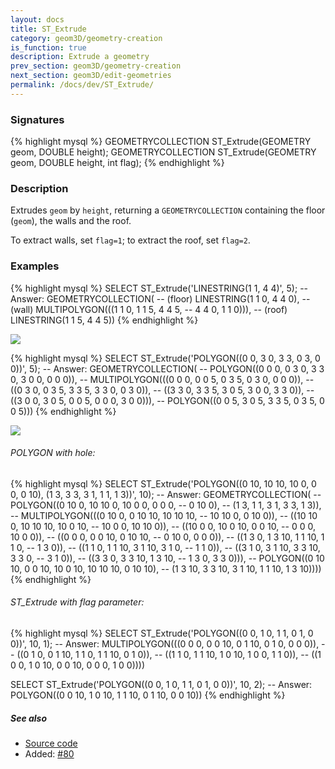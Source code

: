```yaml
---
layout: docs
title: ST_Extrude
category: geom3D/geometry-creation
is_function: true
description: Extrude a geometry
prev_section: geom3D/geometry-creation
next_section: geom3D/edit-geometries
permalink: /docs/dev/ST_Extrude/
---
```


### Signatures

{% highlight mysql %}
GEOMETRYCOLLECTION ST_Extrude(GEOMETRY geom, DOUBLE height);
GEOMETRYCOLLECTION ST_Extrude(GEOMETRY geom, DOUBLE height,
                              int flag);
{% endhighlight %}

### Description

Extrudes `geom` by `height`, returning a `GEOMETRYCOLLECTION`
containing the floor (`geom`), the walls and the roof.

To extract walls, set `flag=1`; to extract the roof, set `flag=2`.

### Examples

{% highlight mysql %}
SELECT ST_Extrude('LINESTRING(1 1, 4 4)', 5);
-- Answer: GEOMETRYCOLLECTION(
--    (floor)      LINESTRING(1 1 0, 4 4 0),
--    (wall)       MULTIPOLYGON(((1 1 0, 1 1 5, 4 4 5,
--                                4 4 0, 1 1 0))),
--    (roof)       LINESTRING(1 1 5, 4 4 5))
{% endhighlight %}

<img class="displayed" src="../ST_Extrude_1.png"/>

{% highlight mysql %}
SELECT ST_Extrude('POLYGON((0 0, 3 0, 3 3, 0 3, 0 0))', 5);
-- Answer: GEOMETRYCOLLECTION(
--             POLYGON((0 0 0, 0 3 0, 3 3 0, 3 0 0, 0 0 0)),
--             MULTIPOLYGON(((0 0 0, 0 0 5, 0 3 5, 0 3 0, 0 0 0)),
--                          ((0 3 0, 0 3 5, 3 3 5, 3 3 0, 0 3 0)),
--                          ((3 3 0, 3 3 5, 3 0 5, 3 0 0, 3 3 0)),
--                          ((3 0 0, 3 0 5, 0 0 5, 0 0 0, 3 0 0))),
--             POLYGON((0 0 5, 3 0 5, 3 3 5, 0 3 5, 0 0 5)))
{% endhighlight %}

<img class="displayed" src="../ST_Extrude_2.png"/>

###### POLYGON with hole:

{% highlight mysql %}
SELECT ST_Extrude('POLYGON((0 10, 10 10, 10 0, 0 0, 0 10),
                      (1 3, 3 3, 3 1, 1 1, 1 3))', 10);
-- Answer: GEOMETRYCOLLECTION(
--             POLYGON((0 10 0, 10 10 0, 10 0 0, 0 0 0,
--                       0 10 0),
--                      (1 3, 1 1, 3 1, 3 3, 1 3)),
--             MULTIPOLYGON(((0 10 0, 0 10 10, 10 10 10,
--                            10 10 0, 0 10 0)),
--                          ((10 10 0, 10 10 10, 10 0 10,
--                            10 0 0, 10 10 0)),
--                          ((10 0 0, 10 0 10, 0 0 10,
--                            0 0 0, 10 0 0)),
--                          ((0 0 0, 0 0 10, 0 10 10,
--                            0 10 0, 0 0 0)),
--                          ((1 3 0, 1 3 10, 1 1 10, 1 1 0,
--                            1 3 0)),
--                          ((1 1 0, 1 1 10, 3 1 10, 3 1 0,
--                            1 1 0)),
--                          ((3 1 0, 3 1 10, 3 3 10, 3 3 0,
--                            3 1 0)),
--                          ((3 3 0, 3 3 10, 1 3 10,
--                            1 3 0, 3 3 0))),
--             POLYGON((0 10 10, 0 0 10, 10 0 10, 10 10 10, 0 10 10),
--                (1 3 10, 3 3 10, 3 1 10, 1 1 10, 1 3 10))))
{% endhighlight %}

###### ST_Extrude with flag parameter:

{% highlight mysql %}
SELECT ST_Extrude('POLYGON((0 0, 1 0, 1 1, 0 1, 0 0))', 10, 1);
-- Answer: MULTIPOLYGON(((0 0 0, 0 0 10, 0 1 10, 0 1 0, 0 0 0)),
--            ((0 1 0, 0 1 10, 1 1 0, 1 1 10, 0 1 0)),
--            ((1 1 0, 1 1 10, 1 0 10, 1 0 0, 1 1 0)),
--            ((1 0 0, 1 0 10, 0 0 10, 0 0 0, 1 0 0))))

SELECT ST_Extrude('POLYGON((0 0, 1 0, 1 1, 0 1, 0 0))', 10, 2);
-- Answer: POLYGON((0 0 10, 1 0 10, 1 1 10, 0 1 10, 0 0 10))
{% endhighlight %}

##### See also

* <a href="https://github.com/irstv/H2GIS/blob/master/h2spatial-ext/src/main/java/org/h2gis/h2spatialext/function/spatial/create/ST_Extrude.java" target="_blank">Source code</a>
* Added: <a href="https://github.com/irstv/H2GIS/pull/80" target="_blank">#80</a>
